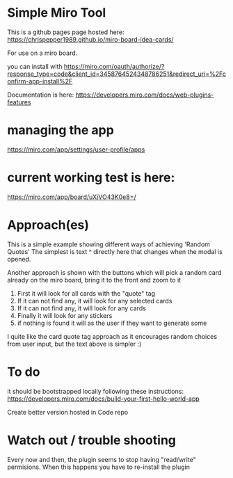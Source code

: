 # Simple Miro Tool
This is a github pages page hosted here:
https://chrispepper1989.github.io/miro-board-idea-cards/

For use on a miro board.

you can install with
https://miro.com/oauth/authorize/?response_type=code&client_id=3458764524348786251&redirect_uri=%2Fconfirm-app-install%2F

Documentation is here:
https://developers.miro.com/docs/web-plugins-features

# managing the app
https://miro.com/app/settings/user-profile/apps

# current working test is here:
https://miro.com/app/board/uXjVO43K0e8=/

# Approach(es)
This is a simple example showing different ways of achieving 'Random Quotes' The simplest is text ^ directly here that changes when the modal is opened.

Another approach is shown with the buttons which will pick a random card already on the miro board, bring it to the front and zoom to it

1. First it will look for all cards with the "quote" tag 
1. If it can not find any, it will look for any selected cards
1.  If it can not find any, it will look for any  cards
1.  Finally it will look for any stickers
1.  if nothing is found it will as the user if they want to generate some

I quite like the card quote tag approach as it encourages random choices from user input, but the text above is simpler :)  

# To do
it should be bootstrapped locally following these instructions:
https://developers.miro.com/docs/build-your-first-hello-world-app

Create better version hosted in Code repo

# Watch out / trouble shooting
Every now and then, the plugin seems to stop having "read/write" permisions. When this happens you have to re-install the plugin
